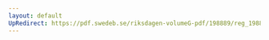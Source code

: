 ```yaml
---
layout: default
UpRedirect: https://pdf.swedeb.se/riksdagen-volumeG-pdf/198889/reg_198889__reg_04/reg_198889__reg_04_0082.pdf
---
```


